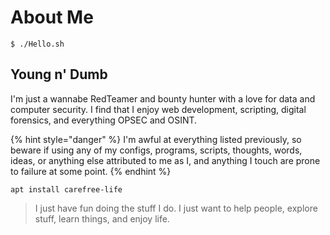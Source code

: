 # About Me

```
$ ./Hello.sh
```

## Young n' Dumb

I'm just a wannabe RedTeamer and bounty hunter with a love for data and computer security.  I find that I enjoy web development, scripting, digital forensics, and everything OPSEC and OSINT.

{% hint style="danger" %}
 I'm awful at everything listed previously, so beware if using any of my configs, programs, scripts, thoughts, words, ideas, or anything else attributed to me as I, and anything I touch are prone to failure at some point.
{% endhint %}

```
apt install carefree-life
```

> I just have fun doing the stuff I do.  I just want to help people, explore stuff, learn things, and enjoy life.

